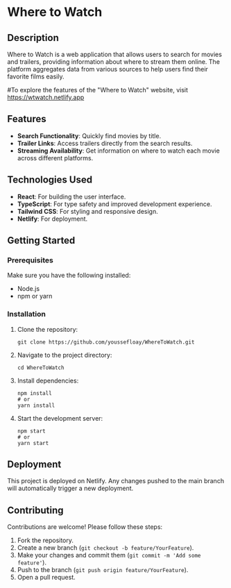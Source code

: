 # Where to Watch

## Description
Where to Watch is a web application that allows users to search for movies and trailers, providing information about where to stream them online. The platform aggregates data from various sources to help users find their favorite films easily.

#To explore the features of the "Where to Watch" website, visit https://wtwatch.netlify.app

## Features
- **Search Functionality**: Quickly find movies by title.
- **Trailer Links**: Access trailers directly from the search results.
- **Streaming Availability**: Get information on where to watch each movie across different platforms.

## Technologies Used
- **React**: For building the user interface.
- **TypeScript**: For type safety and improved development experience.
- **Tailwind CSS**: For styling and responsive design.
- **Netlify**: For deployment.

## Getting Started

### Prerequisites
Make sure you have the following installed:
- Node.js
- npm or yarn

### Installation
1. Clone the repository:
   ```
   git clone https://github.com/youssefloay/WhereToWatch.git
   ```
2. Navigate to the project directory:
   ```
   cd WhereToWatch
   ```
3. Install dependencies:
   ```
   npm install
   # or
   yarn install
   ```
4. Start the development server:
   ```
   npm start
   # or
   yarn start
   ```

## Deployment
This project is deployed on Netlify. Any changes pushed to the main branch will automatically trigger a new deployment.

## Contributing
Contributions are welcome! Please follow these steps:
1. Fork the repository.
2. Create a new branch (`git checkout -b feature/YourFeature`).
3. Make your changes and commit them (`git commit -m 'Add some feature'`).
4. Push to the branch (`git push origin feature/YourFeature`).
5. Open a pull request.


